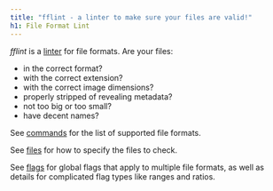 ```yaml
---
title: "fflint - a linter to make sure your files are valid!"
h1: File Format Lint
---
```

*fflint* is a  <a href="https://en.wikipedia.org/wiki/Lint_(software)">linter</a> for file formats. Are your files:

 * in the correct format?
 * with the correct extension?
 * with the correct image dimensions?
 * properly stripped of revealing metadata?
 * not too big or too small?
 * have decent names?

See [commands](/commands/index.html) for the list of supported file formats.

See [files](/files.html) for how to specify the files to check.

See [flags](/flags.html) for global flags that apply to multiple file formats, as well as details for complicated flag types like ranges and ratios.
